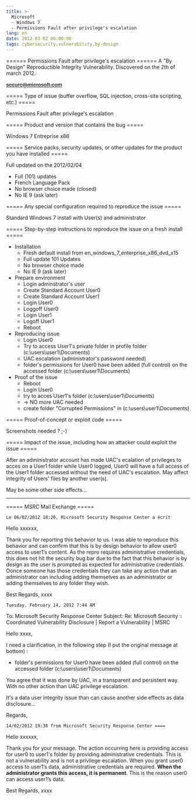 ```yaml
---
title: >-
  Microsoft 
  - Windows 7 
  - Permissions Fault after privilege's escalation
lang: en
date: 2012-03-02 00:00:00
tags: cybersecurity,vulnerability,by-design
---
```

====== Permissions Fault after privilege's escalation ======
A "By Design" Reproductible Integrity Vulnerability.
Discovered on the 2th of march 2012.

<del>secure@microsoft.com</del>

===== Type of issue (buffer overflow, SQL injection, cross-site scripting, etc.) =====

Permissions Fault after privilege's escalation

===== Product and version that contains the bug =====

Windows 7 Entreprise x86

===== Service packs, security updates, or other updates for the product you have installed =====

Full updated on the 2012/02/04
  - Full (101) updates
  - French Language Pack
  - No browser choice made (closed)
  - No IE 9 (ask later)

===== Any special configuration required to reproduce the issue =====

Standard Windows 7 install with User(s) and administrator

===== Step-by-step instructions to reproduce the issue on a fresh install =====

  - Installation
    * Fresh default install from en_windows_7_enterprise_x86_dvd_x15
    * Full update 101 Updates
    * No browser choice made
    * No IE 9 (ask later)
  - Prepare environment
    * Login adminstrator's user
    * Create Standard Account User0
    * Create Standard Account User1
    * Login User0
    * Loggoff User0
    * Login User1
    * Logoff User1
    * Reboot
  - Reproducing issue
    * Login User0
    * Try to access User1's private folder in profile folder (c:\users\user1\Documents\)
    * UAC escalation (administrator's password needed)
    * folder's permissions for User0 have been added (full control) on the accessed folder (c:\users\user1\Documents\)
  - Proof of the issue
    * Reboot
    * Login User0
    * try to acces User1's folder (c:\users\user1\Documents\)
    * -> NO more UAC needed
    * create folder "Corrupted Permissions" in (c:\users\user1\Documents\)

===== Proof-of-concept or exploit code =====

Screenshots needed ? ;-)

===== Impact of the issue, including how an attacker could exploit the issue =====

After an administrator account has made UAC's ecalation of privileges to acces on a User1 folder while User0 logged, User0 will have a full access of the User1 folder accessed without the need of UAC's escalation.
May affect integrity of Users' files by another user(s).


May be some other side effects...


----
===== MSRC Mail Exchange =====

    Le 06/02/2012 18:20, Microsoft Security Response Center a écrit

Hello xxxxxx,

Thank you for reporting this behavior to us.  I was able to reproduce this behavior and can confirm that this is by design behavior to allow user0 access to user1’s content.  As the repro requires administrative credentials,  this does not hit the security bug bar due to the fact that this behavior is by design as the user is prompted as expected for administrative credentials.  Oonce someone has those credentials they can take any action that an administrator can including adding themselves as an administrator or adding themselves to any folder they wish.  

Best Regards,
xxxx

    Tuesday, February 14, 2012 7:44 AM

To: Microsoft Security Response Center
Subject: Re: Microsoft Security :: Coordinated Vulnerability Disclosure | Report a Vulnerability | MSRC

Hello xxxx,

I need a clarification, in the following step (I put the original message at bottom) :
- folder's permissions for User0 have been added (full control) on the accessed folder (c:\users\user1\Documents\)

You agree that it was done by UAC, in a transparent and persistent way.  With no other action than UAC privilege escalation.

It's a data user integrity issue than can cause another side effects as data disclosure...

Regards,

    14/02/2012 19:38 from Microsoft Security Response Center ====

Hello xxxxxx,

Thank you for your message.  The action occurring here is providing access for user0 to user1's folder by providing administrative credentials.  This is not a vulnerability and is not a privilege escalation.  When you grant user0 access to user1’s data, administrative credentials are required.  **When the administrator grants this access, it is permanent**.  This is the reason user0 can access user1’s data.

Best Regards,
xxxx
